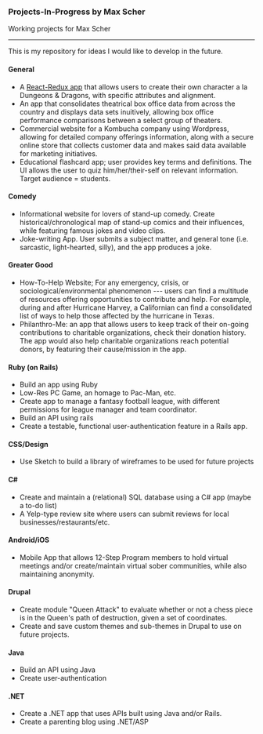 ### Projects-In-Progress by Max Scher
Working projects for Max Scher
***

This is my repository for ideas I would like to develop in the future.

#### General
* A [React-Redux app](https://github.com/maxobaxo/d-and-d-form) that allows users to create their own character a la Dungeons & Dragons, with specific attributes and alignment.
* An app that consolidates theatrical box office data from across the country and displays data sets inuitively, allowing box office performance comparisons between a select group of theaters.
* Commercial website for a Kombucha company using Wordpress, allowing for detailed company offerings information, along with a secure online store that collects customer data and makes said data available for marketing initiatives.
* Educational flashcard app; user provides key terms and definitions. The UI allows the user to quiz him/her/their-self on relevant information. Target audience = students.

#### Comedy
* Informational website for lovers of stand-up comedy. Create historical/chronological map of stand-up comics and their influences, while featuring famous jokes and video clips.
* Joke-writing App. User submits a subject matter, and general tone (i.e. sarcastic, light-hearted, silly), and the app produces a joke.

#### Greater Good
* How-To-Help Website; For any emergency, crisis, or sociological/environmental phenomenon --- users can find a multitude of resources offering opportunities to contribute and help. For example, during and after Hurricane Harvey, a Californian can find a consolidated list of ways to help those affected by the hurricane in Texas.
* Philanthro-Me: an app that allows users to keep track of their on-going contributions to charitable organizations, check their donation history. The app would also help charitable organizations reach potential donors, by featuring their cause/mission in the app.

#### Ruby (on Rails)
* Build an app using Ruby
* Low-Res PC Game, an homage to Pac-Man, etc.
* Create app to manage a fantasy football league, with different permissions for league manager and team coordinator.
* Build an API using rails
* Create a testable, functional user-authentication feature in a Rails app.

#### CSS/Design
* Use Sketch to build a library of wireframes to be used for future projects

#### C#
* Create and maintain a (relational) SQL database using a C# app (maybe a to-do list)
* A Yelp-type review site where users can submit reviews for local businesses/restaurants/etc.

#### Android/iOS
* Mobile App that allows 12-Step Program members to hold virtual meetings and/or create/maintain virtual sober communities, while also maintaining anonymity.

#### Drupal
* Create module "Queen Attack" to evaluate whether or not a chess piece is in the Queen's path of destruction, given a set of coordinates.
* Create and save custom themes and sub-themes in Drupal to use on future projects.

#### Java
* Build an API using Java
* Create user-authentication 

#### .NET
* Create a .NET app that uses APIs built using Java and/or Rails.
* Create a parenting blog using .NET/ASP
